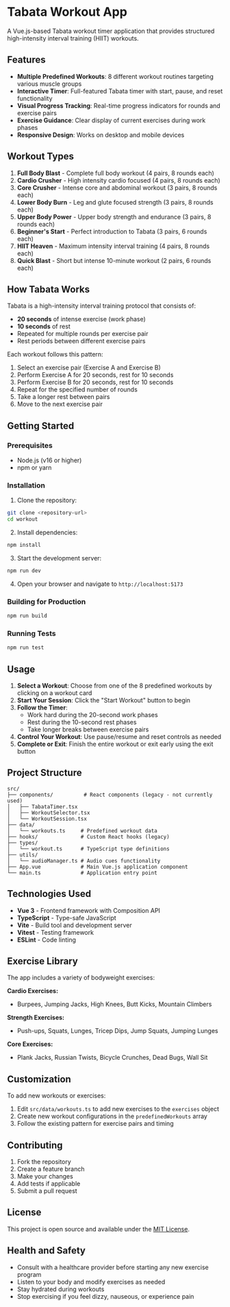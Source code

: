 # Tabata Workout App

A Vue.js-based Tabata workout timer application that provides structured high-intensity interval training (HIIT) workouts.

## Features

- **Multiple Predefined Workouts**: 8 different workout routines targeting various muscle groups
- **Interactive Timer**: Full-featured Tabata timer with start, pause, and reset functionality
- **Visual Progress Tracking**: Real-time progress indicators for rounds and exercise pairs
- **Exercise Guidance**: Clear display of current exercises during work phases
- **Responsive Design**: Works on desktop and mobile devices

## Workout Types

1. **Full Body Blast** - Complete full body workout (4 pairs, 8 rounds each)
2. **Cardio Crusher** - High intensity cardio focused (4 pairs, 8 rounds each)
3. **Core Crusher** - Intense core and abdominal workout (3 pairs, 8 rounds each)
4. **Lower Body Burn** - Leg and glute focused strength (3 pairs, 8 rounds each)
5. **Upper Body Power** - Upper body strength and endurance (3 pairs, 8 rounds each)
6. **Beginner's Start** - Perfect introduction to Tabata (3 pairs, 6 rounds each)
7. **HIIT Heaven** - Maximum intensity interval training (4 pairs, 8 rounds each)
8. **Quick Blast** - Short but intense 10-minute workout (2 pairs, 6 rounds each)

## How Tabata Works

Tabata is a high-intensity interval training protocol that consists of:
- **20 seconds** of intense exercise (work phase)
- **10 seconds** of rest
- Repeated for multiple rounds per exercise pair
- Rest periods between different exercise pairs

Each workout follows this pattern:
1. Select an exercise pair (Exercise A and Exercise B)
2. Perform Exercise A for 20 seconds, rest for 10 seconds
3. Perform Exercise B for 20 seconds, rest for 10 seconds
4. Repeat for the specified number of rounds
5. Take a longer rest between pairs
6. Move to the next exercise pair

## Getting Started

### Prerequisites

- Node.js (v16 or higher)
- npm or yarn

### Installation

1. Clone the repository:
```bash
git clone <repository-url>
cd workout
```

2. Install dependencies:
```bash
npm install
```

3. Start the development server:
```bash
npm run dev
```

4. Open your browser and navigate to `http://localhost:5173`

### Building for Production

```bash
npm run build
```

### Running Tests

```bash
npm run test
```

## Usage

1. **Select a Workout**: Choose from one of the 8 predefined workouts by clicking on a workout card
2. **Start Your Session**: Click the "Start Workout" button to begin
3. **Follow the Timer**: 
   - Work hard during the 20-second work phases
   - Rest during the 10-second rest phases
   - Take longer breaks between exercise pairs
4. **Control Your Workout**: Use pause/resume and reset controls as needed
5. **Complete or Exit**: Finish the entire workout or exit early using the exit button

## Project Structure

```
src/
├── components/          # React components (legacy - not currently used)
│   ├── TabataTimer.tsx
│   ├── WorkoutSelector.tsx
│   └── WorkoutSession.tsx
├── data/
│   └── workouts.ts     # Predefined workout data
├── hooks/              # Custom React hooks (legacy)
├── types/
│   └── workout.ts      # TypeScript type definitions
├── utils/
│   └── audioManager.ts # Audio cues functionality
├── App.vue             # Main Vue.js application component
└── main.ts             # Application entry point
```

## Technologies Used

- **Vue 3** - Frontend framework with Composition API
- **TypeScript** - Type-safe JavaScript
- **Vite** - Build tool and development server
- **Vitest** - Testing framework
- **ESLint** - Code linting

## Exercise Library

The app includes a variety of bodyweight exercises:

**Cardio Exercises:**
- Burpees, Jumping Jacks, High Knees, Butt Kicks, Mountain Climbers

**Strength Exercises:**
- Push-ups, Squats, Lunges, Tricep Dips, Jump Squats, Jumping Lunges

**Core Exercises:**
- Plank Jacks, Russian Twists, Bicycle Crunches, Dead Bugs, Wall Sit

## Customization

To add new workouts or exercises:

1. Edit `src/data/workouts.ts` to add new exercises to the `exercises` object
2. Create new workout configurations in the `predefinedWorkouts` array
3. Follow the existing pattern for exercise pairs and timing

## Contributing

1. Fork the repository
2. Create a feature branch
3. Make your changes
4. Add tests if applicable
5. Submit a pull request

## License

This project is open source and available under the [MIT License](LICENSE).

## Health and Safety

- Consult with a healthcare provider before starting any new exercise program
- Listen to your body and modify exercises as needed
- Stay hydrated during workouts
- Stop exercising if you feel dizzy, nauseous, or experience pain